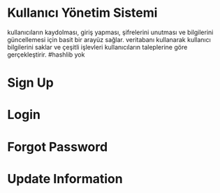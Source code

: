 # Kullanıcı Yönetim Sistemi

kullanıcıların kaydolması, giriş yapması, şifrelerini unutması ve bilgilerini güncellemesi için basit bir arayüz sağlar. 
veritabanı kullanarak kullanıcı bilgilerini saklar ve çeşitli işlevleri kullanıcıların taleplerine göre gerçekleştirir.
#hashlib yok
# Sign Up
# Login
# Forgot Password
# Update Information
